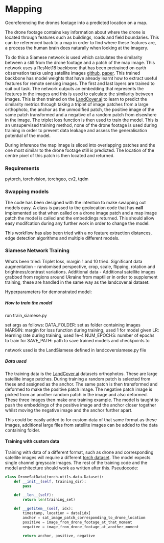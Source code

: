 # Mapping

Georeferencing the drones footage into a predicted location on a map.

The drone footage contains key information about where the drone is located through features such as buildings, roads and field boundaries.
This can be referenced back to a map in order to find where these features are, a process the human brain does naturally when looking at the imagery.

To do this a Siamese network is used which calculates the similarity between a still from the drone footage and a patch of the map image. This network uses a ResNet18 backbone that has been pretrained on earth observation tasks using satellite images [github](https://github.com/zhu-xlab/SSL4EO-S12), [paper](https://arxiv.org/abs/2211.07044).
This trained backbone has model weights that have already learnt how to extract useful features for remote sensing images. The first and last layers are trained to suit out task. The network outputs an embedding that represents the features in the images and this is used to calculate the similarity between images. 
This is then trained on the [LandCover.ai](https://landcover.ai.linuxpolska.com/) to learn to predict the similarity metrics through taking a triplet of image patches from a large orthophoto, the anchor as the unmodified patch, the positive image of the same patch transformed and a negative of a random patch from elsewhere in the image.
The triplet loss function is then used to train the model. This is an unsupervised training method, none of the drone footage is used during training in order to prevent data leakage and assess the generalisation potential of the model.

During inference the map image is sliced into overlapping patches and the one most similar to the drone footage still is predicted. The location of the centre pixel of this patch is then located and returned.

### Requirements
pytorch, torchvision, torchgeo, cv2, tqdm

### Swapping models

The code has been designed with the intention to make swapping out models easy. A class is passed to the geolocation code that has __call__ implemented so that when called on a drone image patch and a map image patch the model is called and the embeddings returned. This should allow easy modifcation during any further work in order to change the model.

This workflow has also been tried with a no feature extraction distances, edge detection algorithms and multiple different models.

### Siamese Network Training

Whats been tried:
Triplet loss, margin 1 and 10 tried.
Significant data augmentation - randomised perspective, crop, scale, flipping, rotation and brightness/contrast variations.
Additional data - Additional satellite images grabbed from regions around Ukraine from maptiller in order to supplement training, these are handled in the same way as the landcover.ai dataset.

Hyperparameters for demonstrated model:

##### How to train the model

run train_siamese.py

set args as follows:
DATA_FOLDER: set as folder containing images
MARGIN: margin for loss function during training, used 1 for model given
LR: learning rate during training, used 1e-4
NUM_EPOCHS: number of epochs to train for
SAVE_PATH: path to save trained models and checkpoints to

network used is the LandSiamese defined in landcoversiamese.py file

##### Data used

The training data is the [LandCover.ai](https://landcover.ai.linuxpolska.com/) datasets orthophotos. These are large satellite image patches. During training a random patch is selected from these and assigned as the anchor. The same patch is then transformed and deformed to make the positive patch image.
The negative patch image is picked from an another random patch in the image and also deformed. These three images then make one training example. The model is taught to push the embeddings of the positive image and the anchor closer together whilst moving the negative image and the anchor further apart.

This could be easily added to for custom data of that same format as these images, additional large files from satellite images can be added to the data containing folder.

#### Training with custom data

Training with data of a different format, such as drone and corresponding satellite images will require a different [torch dataset](https://pytorch.org/tutorials/beginner/data_loading_tutorial.html). The model expects single channel greyscale images. The rest of the training code and the model architecture should work as written after this.
Pseudocode:
```python
class DroneSatData(torch.utils.data.Dataset):
    def __init__(self, training_dir):
        pass
    
    def __len__(self):
        return len(training_set)

    def __getitem__(self, idx):
        timestamp, location = data[idx]
        anchor = sat_image_patch_corresponding_to_drone_location
        positive = image_from_drone_footage_at_that_moment
        negative = image_from_drone_footage_at_another_moment
        
        return anchor, positive, negative
```